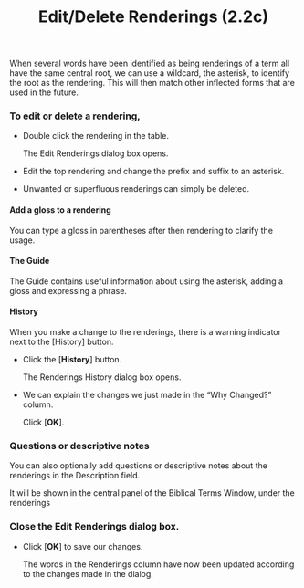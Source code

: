 ﻿---
title:  Edit/Delete Renderings (2.2c)
---
When several words have been identified as being renderings of a term all have the same central root, we can use a wildcard, the asterisk, to identify the root as the rendering. This will then match other inflected forms that are used in the future.

### To edit or delete a rendering,

-   Double click the rendering in the table.

    The Edit Renderings dialog box opens.

-   Edit the top rendering and change the prefix and suffix to an asterisk.
-   Unwanted or superfluous renderings can simply be deleted.

#### Add a gloss to a rendering

You can type a gloss in parentheses after then rendering to clarify the usage.

#### The Guide

The Guide contains useful information about using the asterisk, adding a gloss and expressing a phrase.

#### History

When you make a change to the renderings, there is a warning indicator next to the [History] button.

-   Click the [**History**] button.

    The Renderings History dialog box opens.

-   We can explain the changes we just made in the “Why Changed?” column.

    Click [**OK**].

### Questions or descriptive notes

You can also optionally add questions or descriptive notes about the renderings in the Description field.

It will be shown in the central panel of the Biblical Terms Window, under the renderings

### Close the Edit Renderings dialog box.

-   Click [**OK**] to save our changes.

    The words in the Renderings column have now been updated according to the changes made in the dialog.
